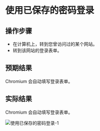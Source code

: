 # 使用已保存的密码登录

## 操作步骤

- 在计算机上，转到您曾访问过的某个网站。
- 转到该网站的登录表单。

## 预期结果

Chromium 会自动填写登录表单。

## 实际结果

Chromium 会自动填写登录表单。

![使用已保存的密码登录-1](../img/使用已保存的密码登录-1.png)